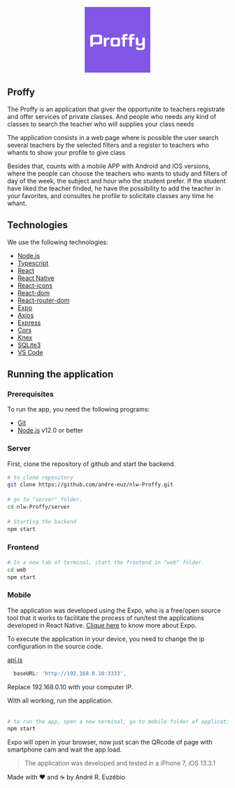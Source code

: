 <p align="center">
  <img src="./mobile/assets/icon.png" width="150"/>
</p>  

## Proffy

The Proffy is an application that giver the opportunite to teachers registrate and offer services of private classes. And people who needs any kind of classes to search the teacher who will supplies your class needs

The application consists in a web page where is possible the user search several teachers by the selected filters and a register to teachers who whants to show your profile to give class 

Besides that, counts with a mobile APP with Android and IOS versions, where the people can choose the teachers who wants to study and filters of day of the week, the subject and hour who the student prefer. If the student have liked the teacher finded, he have the possibility to add the teacher in your favorites, and consultes he profile to solicitate classes any time he whant.

<!--
## Screenshots of project
<div align="center">
  <h3> Mobile </h3>
 </div>
<p align="center">  
  <img src="./ScreenShots App/Mobile Load screen.PNG" width="250">
  <img src="./ScreenShots App/Mobile Cases.PNG" width="250">
  <img src="./ScreenShots App/Mobile Details.PNG" width="250">
  <img src="./ScreenShots App/Mobile-Gif.gif" width="250">
</p>  
<div align="center">
  <h3> Web </h3>
 </div>
<p align="center">  
  <img src="./ScreenShots App/Web Logon.png" width="400">
  <img src="./ScreenShots App/Web Cases.png" width="400">
  <img src="./ScreenShots App/Web New Incidents.png" width="400">
</p>  -->
 
## Technologies

We use the following technologies:

- [Node.js](https://nodejs.org/en/)
- [Typescript](https://www.typescriptlang.org/)
- [React](https://reactjs.org)
- [React Native](https://facebook.github.io/react-native/)
- [React-icons](https://react-icons.netlify.com/)
- [React-dom](https://reactjs.org/docs/react-dom.html)
- [React-router-dom](https://reactrouter.com/web/guides/quick-start)
- [Expo](https://expo.io/)
- [Axios](https://github.com/axios/axios)
- [Express](https://expressjs.com/)
- [Cors](https://www.npmjs.com/package/cors)
- [Knex](http://knexjs.org/)
- [SQLite3](https://www.sqlitetutorial.net/)
- [VS Code](https://code.visualstudio.com/)

## Running the application

### Prerequisites

To run the app, you need the following programs:
* [Git](https://git-scm.com)
* [Node.js](https://nodejs.org/) v12.0 or better

### Server

First, clone the repository of github and start the backend.

```bash
# to clone repository
git clone https://github.com/andre-euz/nlw-Proffy.git

# go to "server" folder. 
cd nlw-Proffy/server

# Starting the backend 
npm start
```

### Frontend

```bash
# In a new tab of terminal, start the frontend in "web" folder.
cd web
npm start
```

### Mobile

The application was developed using the Expo, who is a free/open source tool that it works to facilitate the process of run/test the applications developed in React Native. [Clique here](https://expo.io/learn) to know more about Expo. 

To execute the application in your device, you need to change the ip configuration in the source code.

[api.js](https://github.com/nlw-Proffy/mobile/src/services/api.ts)
```typescript
  baseURL: 'http://192.168.0.10:3333',
```
Replace 192.168.0.10 with your computer IP.

With all working, run the application.

```bash

# to run the app, open a new terminal, go to mobile folder of application and execute
npm start
```

Expo will open in your browser, now just scan the QRcode of page with smartphone cam and wait the app load.

> The application was developed and tested in a iPhone 7, iOS 13.3.1 

Made with :heart: and :coffee: by André R. Euzébio
